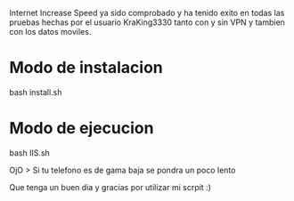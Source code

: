 Internet Increase Speed ya sido comprobado y ha tenido exito en todas las pruebas hechas por el usuario KraKing3330 tanto con y sin VPN y tambien con los datos moviles.

# Modo de instalacion

bash install.sh

# Modo de ejecucion

bash IIS.sh

OjO > Si tu telefono es de gama baja se pondra un poco lento

Que tenga un buen dia y gracias por utilizar mi scrpit :)	
